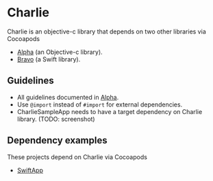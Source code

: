 # Charlie

Charlie is an objective-c library that depends on two other libraries via Cocoapods
- [Alpha](https://github.com/nicksnyder/Alpha) (an Objective-c library).
- [Bravo](https://github.com/nicksnyder/Bravo) (a Swift library).

## Guidelines
- All guidelines documented in [Alpha](https://github.com/nicksnyder/Alpha).
- Use `@import` instead of `#import` for external dependencies.
- CharlieSampleApp needs to have a target dependency on Charlie library. (TODO: screenshot)

## Dependency examples

These projects depend on Charlie via Cocoapods
- [SwiftApp](https://github.com/nicksnyder/cocoapods-test/tree/master/SwiftApp)
